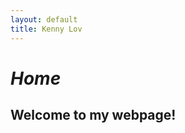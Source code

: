 ```yaml
---
layout: default
title: Kenny Lov
---
```

<style> nav ul li:nth-child(1) a{
 color: #45a29e; 
 text-decoration:underline;
 text-decoration-color:#45a29e;
} 

</style>

<head> <link rel="shortcut icon" type="image/x-icon" href="favicon.ico"> </head>

# *Home*

## Welcome to my webpage!
